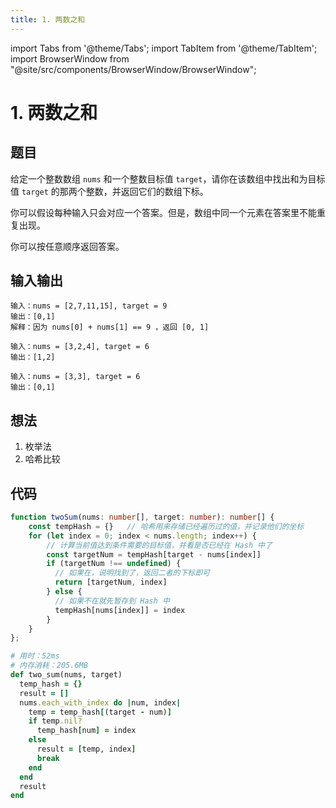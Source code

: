 ```yaml
---
title: 1. 两数之和
---
```


import Tabs from '@theme/Tabs';
import TabItem from '@theme/TabItem';
import BrowserWindow from "@site/src/components/BrowserWindow/BrowserWindow";

# 1. 两数之和

## 题目

<BrowserWindow url='https://leetcode-cn.com/problems/two-sum/'>

  给定一个整数数组 `nums` 和一个整数目标值 `target`，请你在该数组中找出和为目标值 `target`  的那两个整数，并返回它们的数组下标。

  你可以假设每种输入只会对应一个答案。但是，数组中同一个元素在答案里不能重复出现。

  你可以按任意顺序返回答案。

</BrowserWindow>


## 输入输出

<Tabs groupId="solutions">
  <TabItem value="example1" label="示例1">

    输入：nums = [2,7,11,15], target = 9
    输出：[0,1]
    解释：因为 nums[0] + nums[1] == 9 ，返回 [0, 1]

  </TabItem>
  <TabItem value="example2" label="示例2">

    输入：nums = [3,2,4], target = 6
    输出：[1,2]

  </TabItem>
  <TabItem value="example3" label="示例3">

    输入：nums = [3,3], target = 6
    输出：[0,1]

  </TabItem>
</Tabs>

## 想法

1. 枚举法
2. 哈希比较

## 代码

<Tabs groupId="solutions">
  <TabItem value="ts" label="TypeScript">

```ts
function twoSum(nums: number[], target: number): number[] {
    const tempHash = {}   // 哈希用来存储已经遍历过的值，并记录他们的坐标
    for (let index = 0; index < nums.length; index++) {
        // 计算当前值达到条件需要的目标值，并看是否已经在 Hash 中了
        const targetNum = tempHash[target - nums[index]]
        if (targetNum !== undefined) {
          // 如果在，说明找到了，返回二者的下标即可
          return [targetNum, index]
        } else {
          // 如果不在就先暂存到 Hash 中
          tempHash[nums[index]] = index
        }
    }
};
```

  </TabItem>
  <TabItem value="ruby" label="Ruby">

```ruby
# 用时：52ms
# 内存消耗：205.6MB
def two_sum(nums, target)
  temp_hash = {}
  result = []
  nums.each_with_index do |num, index|
    temp = temp_hash[(target - num)]
    if temp.nil?
      temp_hash[num] = index
    else
      result = [temp, index]
      break
    end
  end
  result
end
```

  </TabItem>
</Tabs>

